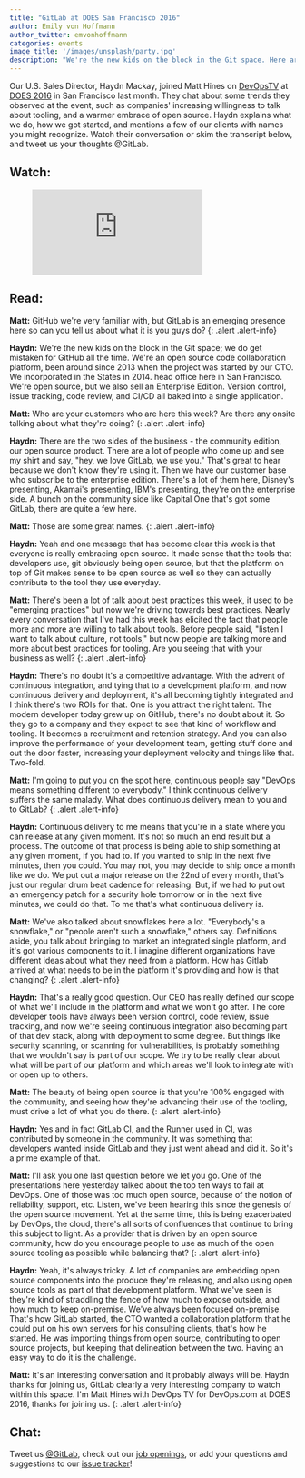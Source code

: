 ```yaml
---
title: "GitLab at DOES San Francisco 2016"
author: Emily von Hoffmann
author_twitter: emvonhoffmann
categories: events
image_title: '/images/unsplash/party.jpg'
description: "We're the new kids on the block in the Git space. Here are some other things about us you should know, in a segment of DevOpsTV."
---
```


Our U.S. Sales Director, Haydn Mackay, joined Matt Hines on [DevOpsTV](https://devops.com/) at [DOES 2016](http://events.itrevolution.com/us/) in San Francisco last month. They chat about some trends they observed at the event, such as companies' increasing willingness to talk about tooling, and a warmer embrace of open source. Haydn explains what we do, how we got started, and mentions a few of our clients with names you might recognize. Watch their conversation or skim the transcript below, and tweet us your thoughts @GitLab.

<!-- more -->

## Watch:

<figure class="video_container">
  <iframe src="https://www.youtube.com/embed/KooCVhZ7nHk" frameborder="0" allowfullscreen="true"> </iframe>
</figure>

## Read: 

**Matt:** GitHub we're very familiar with, but GitLab is an emerging presence here so can you tell us about what it is you guys do?
{: .alert .alert-info} 

**Haydn:** We're the new kids on the block in the Git space; we do get mistaken for GitHub all the time. We're an open source code collaboration platform, been around since 2013 when the project was started by our CTO. We incorporated in the States in 2014. head office here in San Francisco. We're open source, but we also sell an Enterprise Edition. Version control, issue tracking, code review, and CI/CD all baked into a single application. 

**Matt:** Who are your customers who are here this week? Are there any onsite talking about what they're doing?
{: .alert .alert-info} 

**Haydn:** There are the two sides of the business - the community edition, our open source product. There are a lot of people who come up and see my shirt and say, "hey, we love GitLab, we use you." That's great to hear because we don't know they're using it. Then we have our customer base who subscribe to the enterprise edition. There's a lot of them here, Disney's presenting, Akamai's presenting, IBM's presenting, they're on the enterprise side. A bunch on the community side like Capital One that's got some GitLab, there are quite a few here. 

**Matt:** Those are some great names.
{: .alert .alert-info}

**Haydn:** Yeah and one message that has become clear this week is that everyone is really embracing open source. It made sense that the tools that developers use, git obviously being open source, but that the platform on top of Git makes sense to be open source as well so they can actually contribute to the tool they use everyday. 

**Matt:** There's been a lot of talk about best practices this week, it used to be "emerging practices" but now we're driving towards best practices. Nearly every conversation that I've had this week has elicited the fact that people more and more are willing to talk about tools. Before people said, "listen I want to talk about culture, not tools," but now people are talking more and more about best practices for tooling. Are you seeing that with your business as well?
{: .alert .alert-info} 

**Haydn:** There's no doubt it's a competitive advantage. With the advent of continuous integration, and tying that to a development platform, and now continuous delivery and deployment, it's all becoming tightly integrated and I think there's two ROIs for that. One is you attract the right talent. The modern developer today grew up on GitHub, there's no doubt about it. So they go to a company and they expect to see that kind of workflow and tooling. It becomes a recruitment and retention strategy. And you can also improve the performance of your development team, getting stuff done and out the door faster, increasing your deployment velocity and things like that. Two-fold. 

**Matt:** I'm going to put you on the spot here, continuous people say "DevOps means something different to everybody." I think continuous delivery suffers the same malady. What does continuous delivery mean to you and to GitLab?
{: .alert .alert-info}

**Haydn:** Continuous delivery to me means that you're in a state where you can release at any given moment. It's not so much an end result but a process. The outcome of that process is being able to ship something at any given moment, if you had to. If you wanted to ship in the next five minutes, then you could. You may not, you may decide to ship once a month like we do. We put out a major release on the 22nd of every month, that's just our regular drum beat cadence for releasing. But, if we had to put out an emergency patch for a security hole tomorrow or in the next five minutes, we could do that. To me that's what continuous delivery is. 

**Matt:** We've also talked about snowflakes here a lot. "Everybody's a snowflake," or "people aren't such a snowflake," others say. Definitions aside, you talk about bringing to market an integrated single platform, and it's got various components to it. I imagine different organizations have different ideas about what they need from a platform. How has Gitlab arrived at what needs to be in the platform it's providing and how is that changing?
{: .alert .alert-info}

**Haydn:** That's a really good question. Our CEO has really defined our scope of what we'll include in the platform and what we won't go after. The core developer tools have always been version control, code review, issue tracking, and now we're seeing continuous integration also becoming part of that dev stack, along with deployment to some degree. But things like security scanning, or scanning for vulnerabilities, is probably something that we wouldn't say is part of our scope. We try to be really clear about what will be part of our platform and which areas we'll look to integrate with or open up to others. 

**Matt:** The beauty of being open source is that you're 100% engaged with the community, and seeing how they're advancing their use of the tooling, must drive a lot of what you do there.
{: .alert .alert-info} 

**Haydn:** Yes and in fact GitLab CI, and the Runner used in CI, was contributed by someone in the community. It was something that developers wanted inside GitLab and they just went ahead and did it. So it's a prime example of that.

**Matt:** I'll ask you one last question before we let you go. One of the presentations here yesterday talked about the top ten ways to fail at DevOps. One of those was too much open source, because of the notion of reliability, support, etc. Listen, we've been hearing this since the genesis of the open source movement. Yet at the same time, this is being exacerbated by DevOps, the cloud, there's all sorts of confluences that continue to bring this subject to light. As a provider that is driven by an open source community, how do you encourage people to use as much of the open source tooling as possible while balancing that?
{: .alert .alert-info} 

**Haydn:** Yeah, it's always tricky. A lot of companies are embedding open source components into the produce they're releasing, and also using open source tools as part of that development platform. What we've seen is they're kind of straddling the fence of how much to expose outside, and how much to keep on-premise. We've always been focused on-premise. That's how GitLab started, the CTO wanted a collaboration platform that he could put on his own servers for his consulting clients, that's how he started. He was importing things from open source, contributing to open source projects, but keeping that delineation between the two. Having an easy way to do it is the challenge. 

**Matt:** It's an interesting conversation and it probably always will be. Haydn thanks for joining us, GitLab clearly a very interesting company to watch within this space. I'm Matt Hines with DevOps TV for DevOps.com at DOES 2016, thanks for joining us.
{: .alert .alert-info} 

## Chat:

Tweet us [@GitLab](https://twitter.com/gitlab), check out our [job openings](https://about.gitlab.com/jobs/), or add your questions and suggestions to our [issue tracker](https://gitlab.com/gitlab-org/gitlab-ce/issues)!

